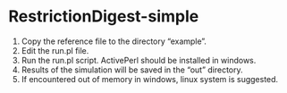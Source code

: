 # RestrictionDigest-simple
1. Copy the reference file to the directory “example”.
2. Edit the run.pl file.
3. Run the run.pl script. ActivePerl should be installed in windows.
4. Results of the simulation will be saved in the “out” directory.
5. If encountered out of memory in windows, linux system is suggested.
